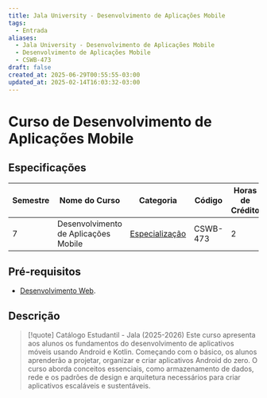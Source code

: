 ```yaml
---
title: Jala University - Desenvolvimento de Aplicações Mobile
tags:
  - Entrada
aliases:
  - Jala University - Desenvolvimento de Aplicações Mobile
  - Desenvolvimento de Aplicações Mobile
  - CSWB-473
draft: false
created_at: 2025-06-29T00:55:55-03:00
updated_at: 2025-02-14T16:03:32-03:00
---
```

# Curso de Desenvolvimento de Aplicações Mobile
## Especificações
| Semestre | Nome do Curso                        | Categoria                                                                            | Código   | Horas de Crédito |
| -------- | ------------------------------------ | ------------------------------------------------------------------------------------ | -------- | ---------------- |
| 7        | Desenvolvimento de Aplicações Mobile | [Especialização](content/notas/2025/06/24/entrada/Jala_University-Especializacao.md) | CSWB-473 | 2                |

## Pré-requisitos
- [Desenvolvimento Web](Jala_University-Desenvolvimento_Web.md).

## Descrição

> [!quote] Catálogo Estudantil - Jala (2025-2026)
> Este curso apresenta aos alunos os fundamentos do desenvolvimento de aplicativos móveis usando Android e Kotlin. Começando com o básico, os alunos aprenderão a projetar, organizar e criar aplicativos Android do zero. O curso aborda conceitos essenciais, como armazenamento de dados, rede e os padrões de design e arquitetura necessários para criar aplicativos escaláveis e sustentáveis.

